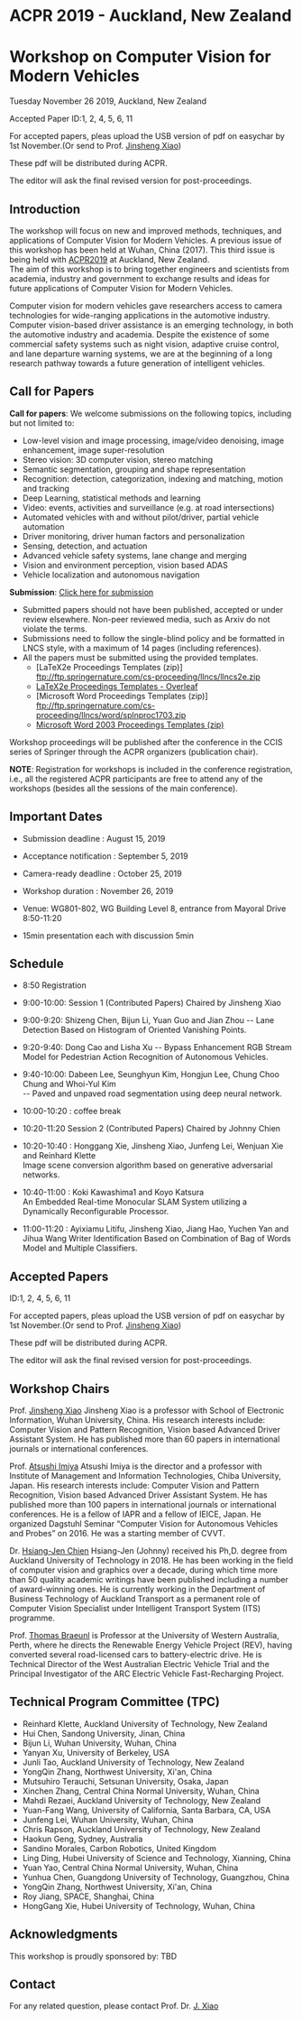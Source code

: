 # ACPR 2019 - Auckland, New Zealand
# Workshop on Computer Vision for Modern Vehicles
 Tuesday November 26 2019,
 Auckland, New Zealand

Accepted Paper
ID:1, 2, 4, 5, 6, 11

For accepted papers, pleas upload the USB version of pdf on easychar by 1st November.(Or send to Prof. [Jinsheng Xiao](xiaojs@whu.edu.cn))

These pdf will be distributed during ACPR.

The editor will ask the final revised version for post-proceedings.

## Introduction

The workshop will focus on new and improved methods, techniques, and applications of Computer Vision for Modern Vehicles. A previous issue of this workshop has been held at Wuhan, China (2017). This third issue is being held with [ACPR2019](https://www.acpr2019.org) at Auckland, New Zealand.  
The aim of this workshop is to bring together engineers and scientists from academia, industry and government to exchange results and ideas for future applications of Computer Vision for Modern Vehicles.

Computer vision for modern vehicles gave researchers access to camera technologies for wide-ranging applications in the automotive industry. Computer vision-based driver assistance is an emerging technology, in both the automotive industry and academia. Despite the existence of some commercial safety systems such as night vision, adaptive cruise control, and lane departure warning systems, we are at the beginning of a long research pathway towards a future generation of intelligent vehicles.

## Call for Papers

**Call for papers**: We welcome submissions on the following topics, including but not limited to:

*	Low-level vision and image processing, image/video denoising, image enhancement, image super-resolution
*	Stereo vision: 3D computer vision, stereo matching
*	Semantic segmentation, grouping and shape representation
*	Recognition: detection, categorization, indexing and matching, motion and tracking
*	Deep Learning, statistical methods and learning
*	Video: events, activities and surveillance (e.g. at road intersections)
*	Automated vehicles with and without pilot/driver, partial vehicle automation
*	Driver monitoring, driver human factors and personalization
*	Sensing, detection, and actuation
*	Advanced vehicle safety systems, lane change and merging
*	Vision and environment perception, vision based ADAS
*	Vehicle localization and autonomous navigation

**Submission**: [Click here for submission](https://easychair.org/conferences/?conf=acpr2019-cvmv)
- Submitted papers should not have been published, accepted or under review elsewhere. Non-peer reviewed media, such as Arxiv do not violate the terms.
- Submissions need to follow the single-blind policy and be formatted in LNCS style, with a maximum of 14 pages (including references).
- All the papers must be submitted using the provided templates.
  - [LaTeX2e Proceedings Templates (zip)] ftp://ftp.springernature.com/cs-proceeding/llncs/llncs2e.zip
  - [LaTeX2e Proceedings Templates - Overleaf](https://www.overleaf.com/latex/templates/springer-lecture-notes-in-computer-science/kzwwpvhwnvfj#.WuA4JS5uZpi)
  -	[Microsoft Word Proceedings Templates (zip)] ftp://ftp.springernature.com/cs-proceeding/llncs/word/splnproc1703.zip
  -	[Microsoft Word 2003 Proceedings Templates (zip)](https://resource-cms.springernature.com/springer-cms/rest/v1/content/7117506/data/v1)

Workshop proceedings will be published after the conference in the CCIS series of Springer through the ACPR organizers (publication chair). 

**NOTE**: Registration for workshops is included in the conference registration, i.e., all the registered ACPR participants are free to attend any of the workshops (besides all the sessions of the main conference).

## Important Dates
* Submission deadline :      August    15, 2019
* Acceptance notification :  September  5, 2019
* Camera-ready deadline :    October   25, 2019
* Workshop duration :        November  26, 2019

* Venue: WG801-802, WG Building Level 8, entrance from Mayoral Drive
8:50-11:20
* 15min presentation each with discussion 5min

## Schedule
* 8:50	Registration
* 9:00-10:00: Session 1 (Contributed Papers) Chaired by Jinsheng Xiao
* 9:00-9:20: Shizeng Chen, Bijun Li, Yuan Guo and Jian Zhou
 -- Lane Detection Based on Histogram of Oriented Vanishing Points.
* 9:20-9:40: Dong Cao and Lisha Xu
 -- Bypass Enhancement RGB Stream Model for Pedestrian Action Recognition of Autonomous Vehicles.
* 9:40-10:00: Dabeen Lee, Seunghyun Kim, Hongjun Lee, Chung Choo Chung and Whoi-Yul Kim    
 -- Paved and unpaved road segmentation using deep neural network.

* 10:00-10:20 : coffee break
* 10:20-11:20 Session 2 (Contributed Papers) Chaired by Johnny Chien
* 10:20-10:40 : Honggang Xie, Jinsheng Xiao, Junfeng Lei, Wenjuan Xie and Reinhard Klette    
Image scene conversion algorithm based on generative adversarial networks.
* 10:40-11:00 : Koki Kawashima1 and Koyo Katsura    
An Embedded Real-time Monocular SLAM System utilizing a Dynamically Reconfigurable Processor.
* 11:00-11:20 : Ayixiamu Litifu, Jinsheng Xiao, Jiang Hao, Yuchen Yan and Jihua Wang 
Writer Identification Based on Combination of Bag of Words Model and Multiple Classifiers.

## Accepted Papers
ID:1, 2, 4, 5, 6, 11

For accepted papers, pleas upload the USB version of pdf on easychar by 1st November.(Or send to Prof. [Jinsheng Xiao](xiaojs@whu.edu.cn))

These pdf will be distributed during ACPR.

The editor will ask the final revised version for post-proceedings.

## Workshop Chairs
Prof. [Jinsheng Xiao](xiaojs@whu.edu.cn)
Jinsheng Xiao is a professor with School of Electronic Information, Wuhan University, China. His research interests include: Computer Vision and Pattern Recognition, Vision based Advanced Driver Assistant System. He has published more than 60 papers in international journals or international conferences. 

Prof. [Atsushi Imiya](imiya@faculty.chiba-u.jp)
Atsushi Imiya is the director and a professor with Institute of Management and Information Technologies, Chiba University, Japan. His research interests include: Computer Vision and Pattern Recognition, Vision based Advanced Driver Assistant System. He has published more than 100 papers in international journals or international conferences. He is a fellow of IAPR and a fellow of IEICE, Japan. He organized Dagstuhl Seminar “Computer Vision for Autonomous Vehicles and Probes” on 2016. He was a starting member of CVVT.

Dr. [Hsiang-Jen Chien](jchien@aut.ac.nz)
Hsiang-Jen (Johnny) received his Ph,D. degree from Auckland University of Technology in 2018. He has been working in the field of computer vision and graphics over a decade, during which time more than 50 quality academic writings have been published including a number of award-winning ones. He is currently working in the Department of Business Technology of Auckland Transport as a permanent role of Computer Vision Specialist under Intelligent Transport System (ITS) programme.

Prof. [Thomas Braeunl](thomas.braunl@uwa.edu.au) is Professor at the University of Western Australia, Perth, where he directs the Renewable Energy Vehicle Project (REV), having converted several road-licensed cars to battery-electric drive. He is Technical Director of the West Australian Electric Vehicle Trial and the Principal Investigator of the ARC Electric Vehicle Fast-Recharging Project.

## Technical Program Committee (TPC) 

*	Reinhard Klette, Auckland University of Technology, New Zealand
*	Hui Chen, Sandong University, Jinan, China
*	Bijun Li, Wuhan University, Wuhan, China
*	Yanyan Xu, University of Berkeley, USA
*	Junli Tao, Auckland University of Technology, New Zealand
*	YongQin Zhang, Northwest University, Xi'an, China
*	Mutsuhiro Terauchi, Setsunan University, Osaka, Japan
*	Xinchen Zhang, Central China Normal University, Wuhan, China
*	Mahdi Rezaei, Auckland University of Technology, New Zealand
*	Yuan-Fang Wang, University of California, Santa Barbara, CA, USA
*	Junfeng Lei, Wuhan University, Wuhan, China
*	Chris Rapson, Auckland University of Technology, New Zealand
* Haokun Geng, Sydney, Australia
* Sandino Morales, Carbon Robotics, United Kingdom
* Ling Ding, Hubei University of Science and Technology, Xianning, China
* Yuan Yao, Central China Normal University, Wuhan, China
* Yunhua Chen, Guangdong University of Technology, Guangzhou, China
* YongQin Zhang, Northwest University, Xi'an, China 
* Roy Jiang, SPACE, Shanghai, China
* HongGang Xie, Hubei University of Technology, Wuhan, China

## Acknowledgments
This workshop is proudly sponsored by: TBD

## Contact
For any related question, please contact Prof. Dr. [J. Xiao](xiaojs@whu.edu.cn)

